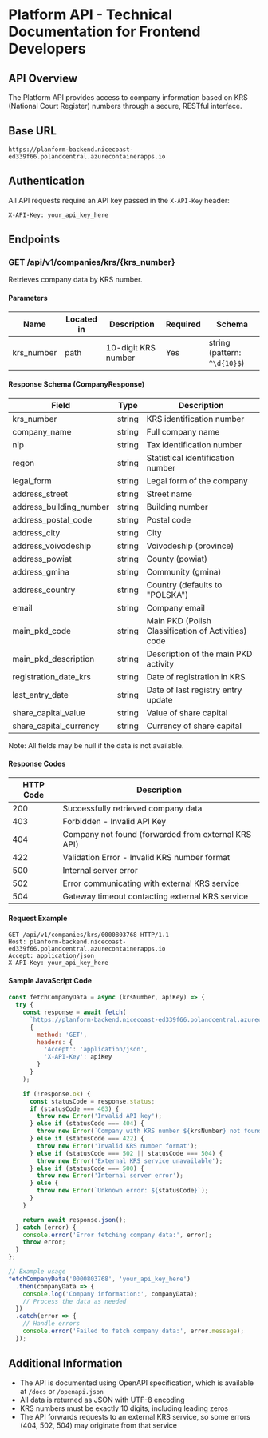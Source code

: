# Platform API - Technical Documentation for Frontend Developers

## API Overview

The Platform API provides access to company information based on KRS (National Court Register) numbers through a secure, RESTful interface.

## Base URL

```
https://planform-backend.nicecoast-ed339f66.polandcentral.azurecontainerapps.io
```

## Authentication

All API requests require an API key passed in the `X-API-Key` header:

```
X-API-Key: your_api_key_here
```

## Endpoints

### GET /api/v1/companies/krs/{krs_number}

Retrieves company data by KRS number.

#### Parameters

| Name | Located in | Description | Required | Schema |
|------|------------|-------------|----------|--------|
| krs_number | path | 10-digit KRS number | Yes | string (pattern: `^\d{10}$`) |

#### Response Schema (CompanyResponse)

| Field | Type | Description |
|-------|------|-------------|
| krs_number | string | KRS identification number |
| company_name | string | Full company name |
| nip | string | Tax identification number |
| regon | string | Statistical identification number |
| legal_form | string | Legal form of the company |
| address_street | string | Street name |
| address_building_number | string | Building number |
| address_postal_code | string | Postal code |
| address_city | string | City |
| address_voivodeship | string | Voivodeship (province) |
| address_powiat | string | County (powiat) |
| address_gmina | string | Community (gmina) |
| address_country | string | Country (defaults to "POLSKA") |
| email | string | Company email |
| main_pkd_code | string | Main PKD (Polish Classification of Activities) code |
| main_pkd_description | string | Description of the main PKD activity |
| registration_date_krs | string | Date of registration in KRS |
| last_entry_date | string | Date of last registry entry update |
| share_capital_value | string | Value of share capital |
| share_capital_currency | string | Currency of share capital |

Note: All fields may be null if the data is not available.

#### Response Codes

| HTTP Code | Description |
|-----------|-------------|
| 200 | Successfully retrieved company data |
| 403 | Forbidden - Invalid API Key |
| 404 | Company not found (forwarded from external KRS API) |
| 422 | Validation Error - Invalid KRS number format |
| 500 | Internal server error |
| 502 | Error communicating with external KRS service |
| 504 | Gateway timeout contacting external KRS service |

#### Request Example

```http
GET /api/v1/companies/krs/0000803768 HTTP/1.1
Host: planform-backend.nicecoast-ed339f66.polandcentral.azurecontainerapps.io
Accept: application/json
X-API-Key: your_api_key_here
```

#### Sample JavaScript Code

```javascript
const fetchCompanyData = async (krsNumber, apiKey) => {
  try {
    const response = await fetch(
      `https://planform-backend.nicecoast-ed339f66.polandcentral.azurecontainerapps.io/api/v1/companies/krs/${krsNumber}`,
      {
        method: 'GET',
        headers: {
          'Accept': 'application/json',
          'X-API-Key': apiKey
        }
      }
    );

    if (!response.ok) {
      const statusCode = response.status;
      if (statusCode === 403) {
        throw new Error('Invalid API key');
      } else if (statusCode === 404) {
        throw new Error(`Company with KRS number ${krsNumber} not found`);
      } else if (statusCode === 422) {
        throw new Error('Invalid KRS number format');
      } else if (statusCode === 502 || statusCode === 504) {
        throw new Error('External KRS service unavailable');
      } else if (statusCode === 500) {
        throw new Error('Internal server error');
      } else {
        throw new Error(`Unknown error: ${statusCode}`);
      }
    }

    return await response.json();
  } catch (error) {
    console.error('Error fetching company data:', error);
    throw error;
  }
};

// Example usage
fetchCompanyData('0000803768', 'your_api_key_here')
  .then(companyData => {
    console.log('Company information:', companyData);
    // Process the data as needed
  })
  .catch(error => {
    // Handle errors
    console.error('Failed to fetch company data:', error.message);
  });
```

## Additional Information

- The API is documented using OpenAPI specification, which is available at `/docs` or `/openapi.json`
- All data is returned as JSON with UTF-8 encoding
- KRS numbers must be exactly 10 digits, including leading zeros
- The API forwards requests to an external KRS service, so some errors (404, 502, 504) may originate from that service